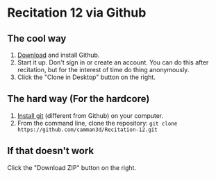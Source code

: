 # Recitation 12 via Github

## The cool way

1. [Download](https://help.github.com/articles/set-up-git) and install Github.
2. Start it up. Don't sign in or create an account. You can do this after recitation, but for the interest of time do thing anonymously.
3. Click the "Clone in Desktop" button on the right.

## The hard way (For the hardcore)

1. [Install git](http://git-scm.com/downloads) (different from Github) on your computer.
2. From the command line, clone the repository: `git clone https://github.com/camman3d/Recitation-12.git`

## If that doesn't work

Click the "Download ZIP" button on the right.
